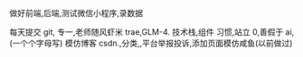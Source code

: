 做好前端,后端,测试微信小程序,录数据

每天提交 git,
专一,老师随风虾米 trae,GLM-4.
技术栈,组件
习惯,站立
0,善假于 ai,(一个个字母写)
模仿博客 csdn.,分类,,平台举报投诉,添加页面模仿咸鱼(以前做过)
